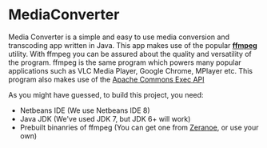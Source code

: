 MediaConverter
==============

Media Converter is a simple and easy to use media conversion and transcoding app written in Java.
This app makes use of the popular [**__ffmpeg__**](http://ffmpeg.org "FFMpeg Project Homepage") utility. With ffmpeg you can be assured about the quality and versatility of the program.
ffmpeg is the same program which powers many popular applications such as VLC Media Player, Google Chrome, MPlayer etc. This program also makes use of the [Apache Commons Exec API](http://commons.apache.org/proper/commons-exec/)

As you might have guessed, to build this project, you need:
* Netbeans IDE (We use Netbeans IDE 8)
* Java JDK (We've used JDK 7, but JDK 6+ will work)
* Prebuilt binanries of ffmpeg (You can get one from [Zeranoe](http://ffmpeg.zeranoe.com/builds/), or use your own)
